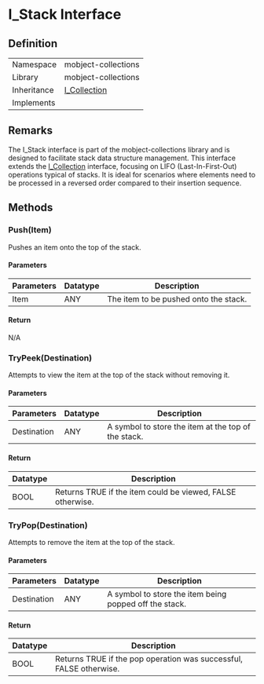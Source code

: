 # I_Stack Interface

## Definition

|             |                                 |
| ----------- | ------------------------------- |
| Namespace   | mobject-collections             |
| Library     | mobject-collections             |
| Inheritance | [I_Collection](I_Collection.md) |
| Implements  |                                 |

## Remarks

The I_Stack interface is part of the mobject-collections library and is designed to facilitate stack data structure management. This interface extends the [I_Collection](I_Collection.md) interface, focusing on LIFO (Last-In-First-Out) operations typical of stacks. It is ideal for scenarios where elements need to be processed in a reversed order compared to their insertion sequence.

## Methods

### Push(Item)

Pushes an item onto the top of the stack.

#### Parameters

| Parameters | Datatype | Description                           |
| ---------- | -------- | ------------------------------------- |
| Item       | ANY      | The item to be pushed onto the stack. |

#### Return

N/A

### TryPeek(Destination)

Attempts to view the item at the top of the stack without removing it.

#### Parameters

| Parameters  | Datatype | Description                                         |
| ----------- | -------- | --------------------------------------------------- |
| Destination | ANY      | A symbol to store the item at the top of the stack. |

#### Return

| Datatype | Description                                                |
| -------- | ---------------------------------------------------------- |
| BOOL     | Returns TRUE if the item could be viewed, FALSE otherwise. |

### TryPop(Destination)

Attempts to remove the item at the top of the stack.

#### Parameters

| Parameters  | Datatype | Description                                            |
| ----------- | -------- | ------------------------------------------------------ |
| Destination | ANY      | A symbol to store the item being popped off the stack. |

#### Return

| Datatype | Description                                                        |
| -------- | ------------------------------------------------------------------ |
| BOOL     | Returns TRUE if the pop operation was successful, FALSE otherwise. |
